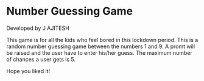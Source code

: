 # Number Guessing Game
Developed by J AJITESH

This game is for all the kids who feel bored in this lockdown period.
This is a random number guessing game between the numbers 1 and 9.
A promt will be raised and the user have to enter his/her guess. The maximum number of chances a user gets is 5.

Hope you liked it!
